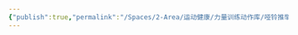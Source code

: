 ```yaml
---
{"publish":true,"permalink":"/Spaces/2-Area/运动健康/力量训练动作库/哑铃推举.md","created":"2025-07-07T18:43:32.185+08:00","modified":"2025-07-12T13:15:22.843+08:00","published":"2025-07-12T13:15:22.843+08:00","cssclasses":""}
---
```


